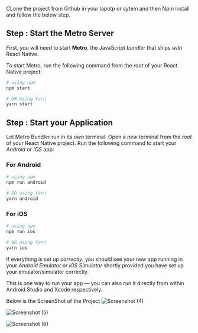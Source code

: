 

CLone the project from Github in your lapotp or sytem and then 
Npm install and follow the below step.
## Step : Start the Metro Server

First, you will need to start **Metro**, the JavaScript _bundler_ that ships _with_ React Native.

To start Metro, run the following command from the _root_ of your React Native project:

```bash
# using npm
npm start

# OR using Yarn
yarn start
```

## Step : Start your Application

Let Metro Bundler run in its _own_ terminal. Open a _new_ terminal from the _root_ of your React Native project. Run the following command to start your _Android_ or _iOS_ app:

### For Android

```bash
# using npm
npm run android

# OR using Yarn
yarn android
```

### For iOS

```bash
# using npm
npm run ios

# OR using Yarn
yarn ios
```

If everything is set up _correctly_, you should see your new app running in your _Android Emulator_ or _iOS Simulator_ shortly provided you have set up your emulator/simulator correctly.

This is one way to run your app — you can also run it directly from within Android Studio and Xcode respectively.

Below is the ScreenShot of the Project
![Screenshot (4)](https://github.com/Rnzeet/User-Directory-App/assets/63356893/0139fd37-81cb-4d1e-a562-bb80de991a80)

![Screenshot (5)](https://github.com/Rnzeet/User-Directory-App/assets/63356893/d4ef2b9f-9ac8-41a6-88d1-2fedfe66582a)

![Screenshot (6)](https://github.com/Rnzeet/User-Directory-App/assets/63356893/63113159-a4fe-45f9-805e-d569a9cd4b21)
